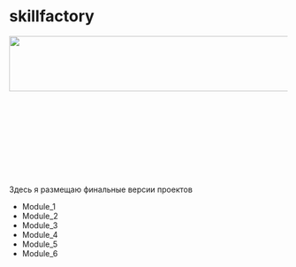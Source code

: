 # skillfactory

<img src="https://user-images.githubusercontent.com/78755876/145202247-cf3e2ce0-c2ea-43db-9a93-c34609e39b1f.png" width="550" height="100" align="left"/><br><br><br><br><br><br><br><br><br><br><br><br><br><br><br>

Здесь я размещаю финальные версии проектов
* Module_1
* Module_2
* Module_3
* Module_4
* Module_5
* Module_6

